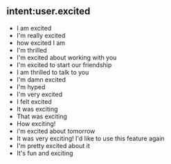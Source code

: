 ## intent:user.excited
- I am excited
- I'm really excited
- how excited I am
- I'm thrilled
- I'm excited about working with you
- I'm excited to start our friendship
- I am thrilled to talk to you
- I'm damn excited
- I'm hyped
- I'm very excited
- I felt excited
- It was exciting
- That was exciting
- How exciting!
- i'm excited about tomorrow
- It was very exciting! I'd like to use this feature again
- I'm pretty excited about it
- It's fun and exciting
